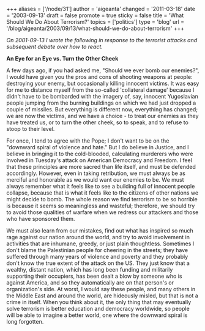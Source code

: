 +++
aliases = ['/node/31']
author = 'aigeanta'
changed = '2011-03-18'
date = '2003-09-13'
draft = false
promote = true
sticky = false
title = 'What Should We Do About Terrorism?'
topics = ['politics']
type = 'blog'
url = '/blog/aigeanta/2003/09/13/what-should-we-do-about-terrorism'
+++
<p><em>On 2001-09-13 I wrote the following in response to the terrorist attacks and subsequent debate over how to react.</em></p><p><strong>An Eye for an Eye vs. Turn the Other Cheek</strong></p><p>A few days ago, if you had asked me, "Should we ever bomb our enemies?", I  would have given you the pros and cons of shooting weapons at people: destroying your enemy, but occasionally killing innocent victims. It was easy for me to distance myself from the so-called 'collateral damage' because I didn't have to be bombarded with the imagery of, say, innocent Yugoslavian people jumping from the burning buildings on which we had just dropped a couple of missiles. But everything is different now, everything has changed; we are now the victims, and we have a choice - to treat our enemies as they have treated us, or to turn the other cheek, so to speak, and to refuse to stoop to their level.</p>
<!--more--><p>For once, I tend to agree with the Pope; I don't want to be on the "downward spiral of violence and hate." But I do believe in Justice, and I believe in bringing it to the cold-blooded, calculating murderers who were involved in Tuesday's attack on American Democracy and Freedom. I feel that these principles are more sacred than life itself, and must be defended accordingly. However, even in taking retribution, we must always be as merciful and honorable as we would want our enemies to be. We must always remember what it feels like to see a building full of innocent people collapse, because that is what it feels like to the citizens of other nations we might decide to bomb. The whole reason we find terrorism to be so horrible is because it seems so meaningless and wasteful; therefore, we should try to avoid those qualities of warfare when we redress our attackers and those who have sponsored them.</p><p>We must also learn from our mistakes, find out what has inspired so much rage against our nation around the world, and try to avoid involvement in activities that are inhumane, greedy, or just plain thoughtless. Sometimes I don't blame the Palestinian people for cheering in the streets; they have suffered through many years of violence and poverty and they probably don't know the true extent of the attack on the US. They just know that a wealthy, distant nation, which has long been funding and militarily supporting their occupiers, has been dealt a blow by someone who is against America, and so they automatically are on that person's or organization's side. At worst, I would say these people, and many others in the Middle East and around the world, are hideously misled, but that is not a crime in itself. When you think about it, the only thing that may eventually solve terrorism is better education and democracy worldwide, so people will be able to imagine a better world, one where the downward spiral is long forgotten.</p>


